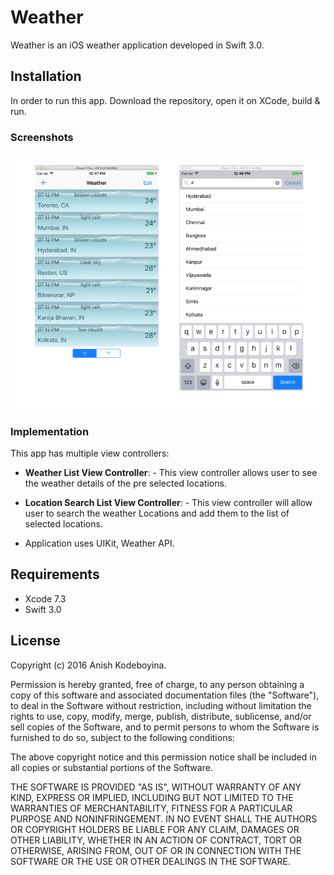 # Weather

Weather is an iOS weather application developed in Swift 3.0.  

## Installation
In order to run this app. Download the repository, open it on XCode, build & run.

### Screenshots

![alt tag](https://github.com/kak2008/Weather/blob/master/Screenshots/Screen%20Shot%202017-07-09%20at%201.02.47%20PM.png)

### Implementation
This app has multiple view controllers:
- __Weather List View Controller__: - This view controller allows user to see the weather details of the pre selected locations.  

- __Location Search List View Controller__: - This view controller will allow user to search the weather Locations and add them to the list of selected locations.  

- Application uses UIKit, Weather API.


## Requirements
* Xcode 7.3
* Swift 3.0

## License
Copyright (c) 2016 Anish Kodeboyina.

Permission is hereby granted, free of charge, to any person obtaining a copy of this software and associated documentation files (the "Software"), to deal in the Software without restriction, including without limitation the rights to use, copy, modify, merge, publish, distribute, sublicense, and/or sell copies of the Software, and to permit persons to whom the Software is furnished to do so, subject to the following conditions:

The above copyright notice and this permission notice shall be included in all copies or substantial portions of the Software.

THE SOFTWARE IS PROVIDED "AS IS", WITHOUT WARRANTY OF ANY KIND, EXPRESS OR IMPLIED, INCLUDING BUT NOT LIMITED TO THE WARRANTIES OF MERCHANTABILITY, FITNESS FOR A PARTICULAR PURPOSE AND NONINFRINGEMENT. IN NO EVENT SHALL THE AUTHORS OR COPYRIGHT HOLDERS BE LIABLE FOR ANY CLAIM, DAMAGES OR OTHER LIABILITY, WHETHER IN AN ACTION OF CONTRACT, TORT OR OTHERWISE, ARISING FROM, OUT OF OR IN CONNECTION WITH THE SOFTWARE OR THE USE OR OTHER DEALINGS IN THE SOFTWARE.
